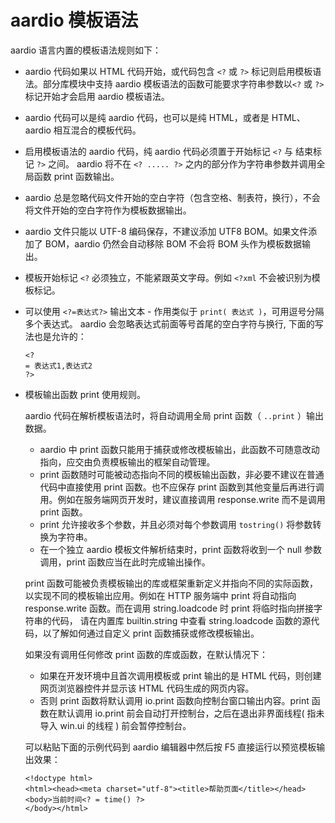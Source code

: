 # aardio 模板语法

aardio 语言内置的模板语法规则如下：

- aardio 代码如果以 HTML 代码开始，或代码包含 `<?` 或 `?>` 标记则启用模板语法。部分库模块中支持 aardio 模板语法的函数可能要求字符串参数以`<?` 或 `?>` 标记开始才会启用 aardio 模板语法。

- aardio 代码可以是纯 aardio 代码，也可以是纯 HTML，或者是 HTML、aardio 相互混合的模板代码。
- 启用模板语法的 aardio 代码，纯 aardio 代码必须置于开始标记 `<?` 与 结束标记 `?>` 之间。 aardio 将不在 `<? ..... ?>` 之内的部分作为字符串参数并调用全局函数 print 函数输出。 

- aardio 总是忽略代码文件开始的空白字符（包含空格、制表符，换行），不会将文件开始的空白字符作为模板数据输出。

- aardio 文件只能以 UTF-8 编码保存，不建议添加 UTF8 BOM。如果文件添加了 BOM，aardio 仍然会自动移除 BOM 不会将 BOM 头作为模板数据输出。

- 模板开始标记 `<?` 必须独立，不能紧跟英文字母。例如 `<?xml` 不会被识别为模板标记。

- 可以使用 `<?=表达式?>` 输出文本 - 作用类似于 `print( 表达式 )`，可用逗号分隔多个表达式。 aardio 会忽略表达式前面等号首尾的空白字符与换行, 下面的写法也是允许的：  
  
   ```aardio
   <?
   = 表达式1,表达式2
   ?>
   ``` 

- 模板输出函数 print 使用规则。

   aardio 代码在解析模板语法时，将自动调用全局 print 函数（ `..print` ）输出数据。
   * aardio 中 print 函数只能用于捕获或修改模板输出，此函数不可随意改动指向，应交由负责模板输出的框架自动管理。
   * print 函数随时可能被动态指向不同的模板输出函数，非必要不建议在普通代码中直接使用 print 函数。也不应保存 print 函数到其他变量后再进行调用。例如在服务端网页开发时，建议直接调用 response.write 而不是调用 print 函数。
   * print 允许接收多个参数，并且必须对每个参数调用 `tostring()` 将参数转换为字符串。
   * 在一个独立 aardio 模板文件解析结束时，print 函数将收到一个 null 参数调用，print 函数应当在此时完成输出操作。

   print 函数可能被负责模板输出的库或框架重新定义并指向不同的实际函数，以实现不同的模板输出应用。例如在 HTTP 服务端中 print 将自动指向 response.write 函数。而在调用 string.loadcode 时 print 将临时指向拼接字符串的代码， 请在内置库 builtin.string 中查看 string.loadcode 函数的源代码，以了解如何通过自定义 print 函数捕获或修改模板输出。

   如果没有调用任何修改 print 函数的库或函数，在默认情况下：
   
   - 如果在开发环境中且首次调用模板或 print 输出的是 HTML 代码，则创建网页浏览器控件并显示该 HTML 代码生成的网页内容。
   - 否则 print 函数将默认调用 io.print 函数向控制台窗口输出内容。print 函数在默认调用 io.print 前会自动打开控制台，之后在退出非界面线程( 指未导入 win.ui 的线程 ) 前会暂停控制台。

   可以粘贴下面的示例代码到 aardio 编辑器中然后按 F5 直接运行以预览模板输出效果：

   ```aardio
   <!doctype html>
   <html><head><meta charset="utf-8"><title>帮助页面</title></head>
   <body>当前时间<? = time() ?>
   </body></html>
   ```







